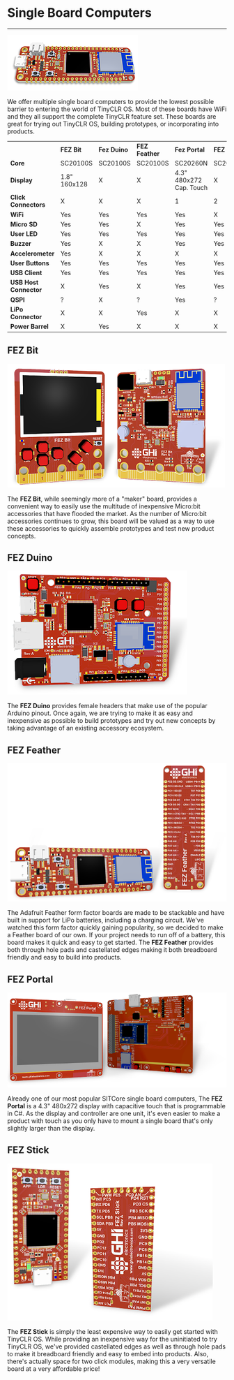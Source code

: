 # Single Board Computers
---
![Single Board Computer](images/sitcore-feather.png)

We offer multiple single board computers to provide the lowest possible barrier to entering the world of TinyCLR OS. Most of these boards have WiFi and they all support the complete TinyCLR feature set. These boards are great for trying out TinyCLR OS, building prototypes, or incorporating into products.


|                        |              |               |                 |                         |               |
|------------------------|--------------|---------------|-----------------|-------------------------|---------------|
|                        | **FEZ Bit**  | **Fez Duino** | **FEZ Feather** | **Fez Portal**          | **FEZ Stick** |
| **Core**               | SC20100S     | SC20100S      | SC20100S        | SC20260N                | SC20100S      |
| **Display**            | 1.8" 160x128 | X             | X               | 4.3" 480x272 Cap. Touch | X             |
| **Click Connectors**   | X            | X             | X               | 1                       | 2             |
| **WiFi**               | Yes          | Yes           | Yes             | Yes                     | X             |
| **Micro SD**           | Yes          | Yes           | X               | Yes                     | Yes           |
| **User LED**           | Yes          | Yes           | Yes             | Yes                     | Yes           |
| **Buzzer**             | Yes          | X             | X               | Yes                     | Yes           |
| **Accelerometer**      | Yes          | X             | X               | X                       | X             |
| **User Buttons**       | Yes          | Yes           | Yes             | Yes                     | Yes           |
| **USB Client**         | Yes          | Yes           | Yes             | Yes                     | Yes           |
| **USB Host Connector** | X            | Yes           | X               | Yes                     | Yes           |
| **QSPI**               | ?            | X             | ?               | Yes                     | ?             |
| **LiPo Connector**     | X            | X             | Yes             | X                       | X             |
| **Power Barrel**       | X            | Yes           | X               | X                       | X             |

## FEZ Bit

![FEZ Bit](images/fez-bit.png)

The **FEZ Bit**, while seemingly more of a "maker" board, provides a convenient way to easily use the multitude of inexpensive Micro:bit accessories that have flooded the market. As the number of Micro:bit accessories continues to grow, this board will be valued as a way to use these accessories to quickly assemble prototypes and test new product concepts.

## FEZ Duino

![FEZ Duino](images/fez-duino.png)

The **FEZ Duino** provides female headers that make use of the popular Arduino pinout. Once again, we are trying to make it as easy and inexpensive as possible to build prototypes and try out new concepts by taking advantage of an existing accessory ecosystem.

## FEZ Feather

![FEZ Feather](images/fez-feather.png)

The Adafruit Feather form factor boards are made to be stackable and have built in support for LiPo batteries, including a charging circuit. We've watched this form factor quickly gaining popularity, so we decided to make a Feather board of our own. If your project needs to run off of a battery, this board makes it quick and easy to get started. The **FEZ Feather** provides both through hole pads and castellated edges making it both breadboard friendly and easy to build into products.

## FEZ Portal

![FEZ Portal](images/fez-portal.png)

Already one of our most popular SITCore single board computers, The **FEZ Portal** is a 4.3" 480x272 display with capacitive touch that is programmable in C#. As the display and controller are one unit, it's even easier to make a product with touch as you only have to mount a single board that's only slightly larger than the display.

## FEZ Stick

![FEZ Stick](images/fez-stick.png)

The **FEZ Stick** is simply the least expensive way to easily get started with TinyCLR OS. While providing an inexpensive way for the uninitiated to try TinyCLR OS, we've provided castellated edges as well as through hole pads to make it breadboard friendly and easy to embed into products. Also, there's actually space for two click modules, making this a very versatile board at a very affordable price!






